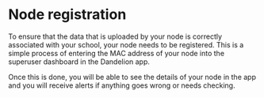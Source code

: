 # Node registration

To ensure that the data that is uploaded by your node is correctly associated
with your school, your node needs to be registered. This is a simple process
of entering the MAC address of your node into the superuser dashboard in the
Dandelion app.

Once this is done, you will be able to see the details of your node in the app
and you will receive alerts if anything goes wrong or needs checking.
